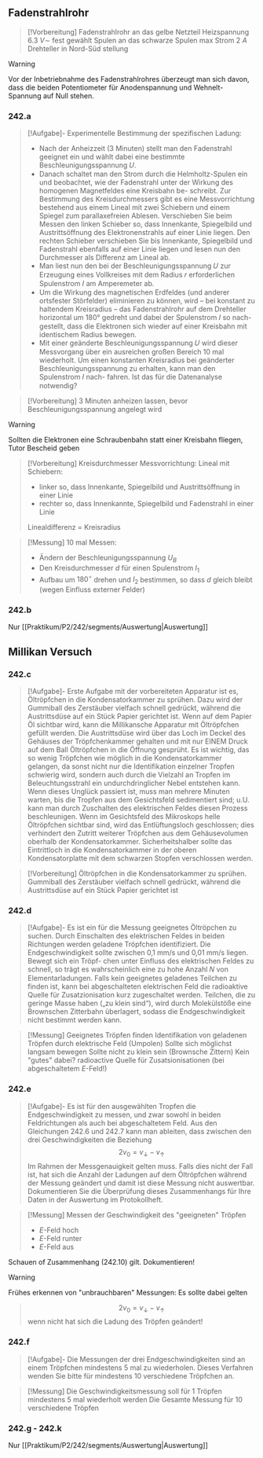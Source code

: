 ## Fadenstrahlrohr

> [!Vorbereitung]
Fadenstrahlrohr an das gelbe Netzteil
Heizspannung $6.3~V \sim$ fest gewählt
Spulen an das schwarze
Spulen max Strom $2~A$
Drehteller in Nord-Süd stellung

> [!Warning]
Vor der Inbetriebnahme des Fadenstrahlrohres überzeugt man sich davon, dass die beiden Potentiometer für Anodenspannung und Wehnelt-Spannung auf Null stehen.

### 242.a
> [!Aufgabe]-
Experimentelle Bestimmung der spezifischen Ladung:
> * Nach der Anheizzeit (3 Minuten) stellt man den Fadenstrahl geeignet ein und wählt dabei eine bestimmte Beschleunigungsspannung 𝑈.
> * Danach schaltet man den Strom durch die Helmholtz-Spulen ein und beobachtet, wie der Fadenstrahl unter der Wirkung des homogenen Magnetfeldes eine Kreisbahn be- schreibt. Zur Bestimmung des Kreisdurchmessers gibt es eine Messvorrichtung bestehend aus einem Lineal mit zwei Schiebern und einem Spiegel zum parallaxefreien Ablesen. Verschieben Sie beim Messen den linken Schieber so, dass Innenkante, Spiegelbild und Austrittsöffnung des Elektronenstrahls auf einer Linie liegen. Den rechten Schieber verschieben Sie bis Innenkante, Spiegelbild und Fadenstrahl ebenfalls auf einer Linie liegen und lesen nun den Durchmesser als Differenz am Lineal ab.
> * Man liest nun den bei der Beschleunigungsspannung 𝑈 zur Erzeugung eines Vollkreises mit dem Radius 𝑟 erforderlichen Spulenstrom 𝐼 am Amperemeter ab.
> * Um die Wirkung des magnetischen Erdfeldes (und anderer ortsfester Störfelder) eliminieren zu können, wird – bei konstant zu haltendem Kreisradius – das Fadenstrahlrohr auf dem Drehteller horizontal um 180° gedreht und dabei der Spulenstrom 𝐼 so nach- gestellt, dass die Elektronen sich wieder auf einer Kreisbahn mit identischem Radius bewegen.
> * Mit einer geänderte Beschleunigungsspannung 𝑈 wird dieser Messvorgang über ein ausreichen großen Bereich 10 mal wiederholt. Um einen konstanten Kreisradius bei geänderter Beschleunigungsspannung zu erhalten, kann man den Spulenstrom 𝐼 nach- fahren. Ist das für die Datenanalyse notwendig?

> [!Vorbereitung]
> 3 Minuten anheizen lassen, bevor Beschleunigungsspannung angelegt wird

> [!Warning]
Sollten die Elektronen eine Schraubenbahn statt einer Kreisbahn fliegen, Tutor Bescheid geben

> [!Vorbereitung]
> Kreisdurchmesser Messvorrichtung:
> Lineal mit Schiebern:
> * linker so, dass Innenkante, Spiegelbild und Austrittsöffnung in einer Linie
> * rechter so, dass Innenkannte, Spiegelbild und Fadenstrahl in einer Linie
> 
> Linealdifferenz = Kreisradius

> [!Messung]
> 10 mal Messen:
> * Ändern der Beschleunigungsspannung $U_B$
> * Den Kreisdurchmesser $d$ für einen Spulenstrom $I_1$
> * Aufbau um $180^\circ$ drehen und $I_2$ bestimmen, so dass $d$ gleich bleibt (wegen Einfluss externer Felder)
### 242.b
Nur [[Praktikum/P2/242/segments/Auswertung|Auswertung]]

## Millikan Versuch
### 242.c
> [!Aufgabe]-
Erste Aufgabe mit der vorbereiteten Apparatur ist es, Öltröpfchen in die Kondensatorkammer zu sprühen. Dazu wird der Gummiball des Zerstäuber vielfach schnell gedrückt, während die Austrittsdüse auf ein Stück Papier gerichtet ist. Wenn auf dem Papier Öl sichtbar wird, kann die Millikansche Apparatur mit Öltröpfchen gefüllt werden. Die Austrittsdüse wird über das Loch im Deckel des Gehäuses der Tröpfchenkammer gehalten und mit nur EINEM Druck auf dem Ball Öltröpfchen in die Öffnung gesprüht. Es ist wichtig, das so wenig Tröpfchen wie möglich in die Kondensatorkammer gelangen, da sonst nicht nur die Identifikation einzelner Tropfen schwierig wird, sondern auch durch die Vielzahl an Tropfen im Beleuchtungsstrahl ein undurchdringlicher Nebel entstehen kann. Wenn dieses Unglück passiert ist, muss man mehrere Minuten warten, bis die Tropfen aus dem Gesichtsfeld sedimentiert sind; u.U. kann man durch Zuschalten des elektrischen Feldes diesen Prozess beschleunigen. Wenn im Gesichtsfeld des Mikroskops helle Öltröpfchen sichtbar sind, wird das Entlüftungsloch geschlossen; dies verhindert den Zutritt weiterer Tröpfchen aus dem Gehäusevolumen oberhalb der Kondensatorkammer. Sicherheitshalber sollte das Eintrittloch in die Kondensatorkammer in der oberen Kondensatorplatte mit dem schwarzen Stopfen verschlossen werden.

> [!Vorbereitung]
Öltröpfchen in die Kondensatorkammer zu sprühen.
Gummiball des Zerstäuber vielfach schnell gedrückt, während die Austrittsdüse auf ein Stück Papier gerichtet ist
### 242.d
> [!Aufgabe]-
Es ist ein für die Messung geeignetes Öltröpchen zu suchen. Durch Einschalten des elektrischen Feldes in beiden Richtungen werden geladene Tröpfchen identifiziert. Die Endgeschwindigkeit sollte zwischen 0,1 mm/s und 0,01 mm/s liegen. Bewegt sich ein Tröpf- chen unter Einfluss des elektrischen Feldes zu schnell, so trägt es wahrscheinlich eine zu hohe Anzahl 𝑁 von Elementarladungen. Falls kein geeignetes geladenes Teilchen zu finden ist, kann bei abgeschalteten elektrischen Feld die radioaktive Quelle für Zusatzionisation kurz zugeschaltet werden. Teilchen, die zu geringe Masse haben („zu klein sind“), wird durch Molekülstöße eine Brownschen Zitterbahn überlagert, sodass die Endgeschwindigkeit nicht bestimmt werden kann.

> [!Messung] Geeignetes Tröpfen finden
Identifikation von geladenen Tröpfen durch elektrische Feld (Umpolen)
Sollte sich möglichst langsam bewegen
Sollte nicht zu klein sein (Brownsche Zittern)
Kein "gutes" dabei? radioactive Quelle für Zusatsionisationen (bei abgeschaltetem $E$-Feld!)
### 242.e
> [!Aufgabe]-
Es ist für den ausgewählten Tropfen die Endgeschwindigkeit zu messen, und zwar sowohl in beiden Feldrichtungen als auch bei abgeschaltetem Feld. Aus den Gleichungen 242.6 und 242.7 kann man ableiten, dass zwischen den drei Geschwindigkeiten die Beziehung
> $$
> 2v_0 = v_\downarrow - v_\uparrow
> \tag{242.10}
> $$
Im Rahmen der Messgenauigkeit gelten muss. Falls dies nicht der Fall ist, hat sich die Anzahl der Ladungen auf dem Öltröpfchen während der Messung geändert und damit ist diese Messung nicht auswertbar. Dokumentieren Sie die Überprüfung dieses Zusammenhangs für Ihre Daten in der Auswertung im Protokollheft.

> [!Messung]
Messen der Geschwindigkeit des "geeigneten" Tröpfen
> * $E$-Feld hoch
> * $E$-Feld runter
> * $E$-Feld aus
>
Schauen of Zusammenhang $(242.10)$ gilt. Dokumentieren!

> [!Warning]
Frühes erkennen von "unbrauchbaren" Messungen:
Es sollte dabei gelten
> $$
2v_0 = v_\downarrow - v_\uparrow
\tag{242.10}
> $$
> wenn nicht hat sich die Ladung des Tröpfen geändert!
### 242.f
> [!Aufgabe]-
Die Messungen der drei Endgeschwindigkeiten sind an einem Tröpfchen mindestens 5 mal zu wiederholen. Dieses Verfahren wenden Sie bitte für mindestens 10 verschiedene Tröpfchen an.

> [!Messung]
Die Geschwindigkeitsmessung soll für 1 Tröpfen mindestens 5 mal wiederholt werden
Die Gesamte Messung für 10 verschiedene Tröpfen 
### 242.g - 242.k
Nur [[Praktikum/P2/242/segments/Auswertung|Auswertung]]